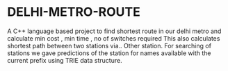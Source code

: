 # DELHI-METRO-ROUTE
A C++ language based project to find shortest route in our delhi metro and calculate min cost , min time , no of switches required This also calculates shortest path between two stations via.. Other station. For searching of stations we gave predictions of the station for names available with the current prefix using TRIE data structure.
